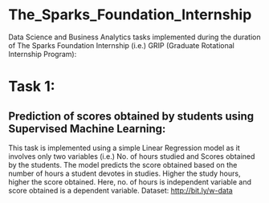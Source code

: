 # The_Sparks_Foundation_Internship
Data Science and Business Analytics tasks implemented during the duration of The Sparks Foundation Internship (i.e.) GRIP (Graduate Rotational Internship Program):
# Task 1: 
## Prediction of scores obtained by students using Supervised Machine Learning:
This task is implemented using a simple Linear Regression model as it involves only two variables (i.e.) No. of hours studied and Scores obtained by the students. The model predicts the score obtained based on the number of hours a student devotes in studies. Higher the study hours, higher the score obtained. Here, no. of hours is independent variable and score obtained is a dependent variable.
Dataset: http://bit.ly/w-data
